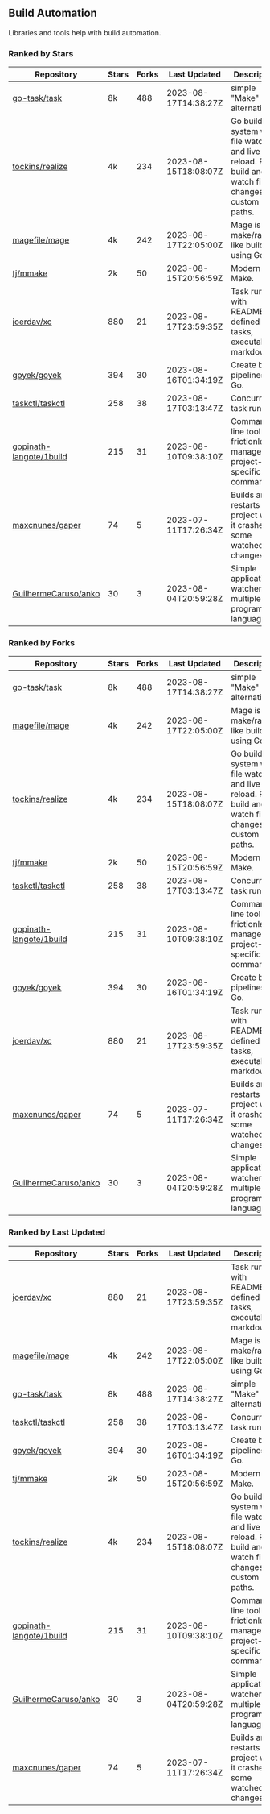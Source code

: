 ## Build Automation

Libraries and tools help with build automation.

### Ranked by Stars

| Repository | Stars | Forks | Last Updated | Description | 
|------------|-------|-------|--------------|-------------|
| [go-task/task](https://github.com/go-task/task) | 8k | 488 | 2023-08-17T14:38:27Z |  simple "Make" alternative. |
| [tockins/realize](https://github.com/tockins/realize) | 4k | 234 | 2023-08-15T18:08:07Z |  Go build a system with file watchers and live to reload. Run, build and watch file changes with custom paths. |
| [magefile/mage](https://github.com/magefile/mage) | 4k | 242 | 2023-08-17T22:05:00Z |  Mage is a make/rake-like build tool using Go. |
| [tj/mmake](https://github.com/tj/mmake) | 2k | 50 | 2023-08-15T20:56:59Z |  Modern Make. |
| [joerdav/xc](https://github.com/joerdav/xc) | 880 | 21 | 2023-08-17T23:59:35Z |  Task runner with README.md defined tasks, executable markdown. |
| [goyek/goyek](https://github.com/goyek/goyek) | 394 | 30 | 2023-08-16T01:34:19Z |  Create build pipelines in Go. |
| [taskctl/taskctl](https://github.com/taskctl/taskctl) | 258 | 38 | 2023-08-17T03:13:47Z |  Concurrent task runner. |
| [gopinath-langote/1build](https://github.com/gopinath-langote/1build) | 215 | 31 | 2023-08-10T09:38:10Z |  Command line tool to frictionlessly manage project-specific commands. |
| [maxcnunes/gaper](https://github.com/maxcnunes/gaper) | 74 | 5 | 2023-07-11T17:26:34Z |  Builds and restarts a Go project when it crashes or some watched file changes. |
| [GuilhermeCaruso/anko](https://github.com/GuilhermeCaruso/anko) | 30 | 3 | 2023-08-04T20:59:28Z |  Simple application watcher for multiple programming languages. |

### Ranked by Forks

| Repository | Stars | Forks | Last Updated | Description | 
|------------|-------|-------|--------------|-------------|
| [go-task/task](https://github.com/go-task/task) | 8k | 488 | 2023-08-17T14:38:27Z |  simple "Make" alternative. |
| [magefile/mage](https://github.com/magefile/mage) | 4k | 242 | 2023-08-17T22:05:00Z |  Mage is a make/rake-like build tool using Go. |
| [tockins/realize](https://github.com/tockins/realize) | 4k | 234 | 2023-08-15T18:08:07Z |  Go build a system with file watchers and live to reload. Run, build and watch file changes with custom paths. |
| [tj/mmake](https://github.com/tj/mmake) | 2k | 50 | 2023-08-15T20:56:59Z |  Modern Make. |
| [taskctl/taskctl](https://github.com/taskctl/taskctl) | 258 | 38 | 2023-08-17T03:13:47Z |  Concurrent task runner. |
| [gopinath-langote/1build](https://github.com/gopinath-langote/1build) | 215 | 31 | 2023-08-10T09:38:10Z |  Command line tool to frictionlessly manage project-specific commands. |
| [goyek/goyek](https://github.com/goyek/goyek) | 394 | 30 | 2023-08-16T01:34:19Z |  Create build pipelines in Go. |
| [joerdav/xc](https://github.com/joerdav/xc) | 880 | 21 | 2023-08-17T23:59:35Z |  Task runner with README.md defined tasks, executable markdown. |
| [maxcnunes/gaper](https://github.com/maxcnunes/gaper) | 74 | 5 | 2023-07-11T17:26:34Z |  Builds and restarts a Go project when it crashes or some watched file changes. |
| [GuilhermeCaruso/anko](https://github.com/GuilhermeCaruso/anko) | 30 | 3 | 2023-08-04T20:59:28Z |  Simple application watcher for multiple programming languages. |

### Ranked by Last Updated

| Repository | Stars | Forks | Last Updated | Description | 
|------------|-------|-------|--------------|-------------|
| [joerdav/xc](https://github.com/joerdav/xc) | 880 | 21 | 2023-08-17T23:59:35Z |  Task runner with README.md defined tasks, executable markdown. |
| [magefile/mage](https://github.com/magefile/mage) | 4k | 242 | 2023-08-17T22:05:00Z |  Mage is a make/rake-like build tool using Go. |
| [go-task/task](https://github.com/go-task/task) | 8k | 488 | 2023-08-17T14:38:27Z |  simple "Make" alternative. |
| [taskctl/taskctl](https://github.com/taskctl/taskctl) | 258 | 38 | 2023-08-17T03:13:47Z |  Concurrent task runner. |
| [goyek/goyek](https://github.com/goyek/goyek) | 394 | 30 | 2023-08-16T01:34:19Z |  Create build pipelines in Go. |
| [tj/mmake](https://github.com/tj/mmake) | 2k | 50 | 2023-08-15T20:56:59Z |  Modern Make. |
| [tockins/realize](https://github.com/tockins/realize) | 4k | 234 | 2023-08-15T18:08:07Z |  Go build a system with file watchers and live to reload. Run, build and watch file changes with custom paths. |
| [gopinath-langote/1build](https://github.com/gopinath-langote/1build) | 215 | 31 | 2023-08-10T09:38:10Z |  Command line tool to frictionlessly manage project-specific commands. |
| [GuilhermeCaruso/anko](https://github.com/GuilhermeCaruso/anko) | 30 | 3 | 2023-08-04T20:59:28Z |  Simple application watcher for multiple programming languages. |
| [maxcnunes/gaper](https://github.com/maxcnunes/gaper) | 74 | 5 | 2023-07-11T17:26:34Z |  Builds and restarts a Go project when it crashes or some watched file changes. |

